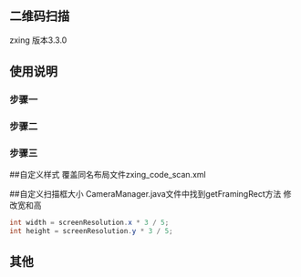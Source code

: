 ## 二维码扫描

zxing 版本3.3.0

## 使用说明

### 步骤一
### 步骤二
### 步骤三


##自定义样式
覆盖同名布局文件zxing_code_scan.xml

##自定义扫描框大小
CameraManager.java文件中找到getFramingRect方法
修改宽和高
```java
int width = screenResolution.x * 3 / 5;
int height = screenResolution.y * 3 / 5;
```


## 其他